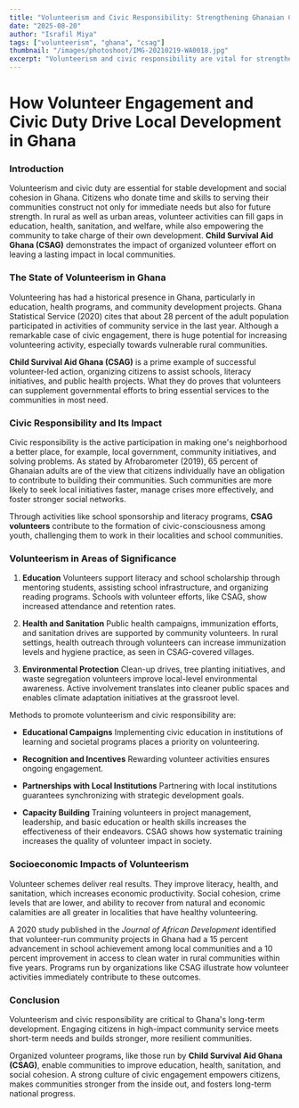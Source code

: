 ```yaml
---
title: "Volunteerism and Civic Responsibility: Strengthening Ghanaian Communities from Within"
date: "2025-08-20"
author: "Israfil Miya"
tags: ["volunteerism", "ghana", "csag"]
thumbnail: "/images/photoshoot/IMG-20210219-WA0018.jpg"
excerpt: "Volunteerism and civic responsibility are vital for strengthening Ghanaian communities. Structured initiatives, like those led by CSAG, improve education, health, and social cohesion from within."
---
```


# How Volunteer Engagement and Civic Duty Drive Local Development in Ghana

### Introduction

Volunteerism and civic duty are essential for stable development and social cohesion in Ghana. Citizens who donate time and skills to serving their communities construct not only for immediate needs but also for future strength. In rural as well as urban areas, volunteer activities can fill gaps in education, health, sanitation, and welfare, while also empowering the community to take charge of their own development. **Child Survival Aid Ghana (CSAG)** demonstrates the impact of organized volunteer effort on leaving a lasting impact in local communities.

### The State of Volunteerism in Ghana

Volunteering has had a historical presence in Ghana, particularly in education, health programs, and community development projects. Ghana Statistical Service (2020) cites that about 28 percent of the adult population participated in activities of community service in the last year. Although a remarkable case of civic engagement, there is huge potential for increasing volunteering activity, especially towards vulnerable rural communities.

**Child Survival Aid Ghana (CSAG)** is a prime example of successful volunteer-led action, organizing citizens to assist schools, literacy initiatives, and public health projects. What they do proves that volunteers can supplement governmental efforts to bring essential services to the communities in most need.

### Civic Responsibility and Its Impact

Civic responsibility is the active participation in making one's neighborhood a better place, for example, local government, community initiatives, and solving problems. As stated by Afrobarometer (2019), 65 percent of Ghanaian adults are of the view that citizens individually have an obligation to contribute to building their communities. Such communities are more likely to seek local initiatives faster, manage crises more effectively, and foster stronger social networks.

Through activities like school sponsorship and literacy programs, **CSAG volunteers** contribute to the formation of civic-consciousness among youth, challenging them to work in their localities and school communities.

### Volunteerism in Areas of Significance

1. **Education**
   Volunteers support literacy and school scholarship through mentoring students, assisting school infrastructure, and organizing reading programs. Schools with volunteer efforts, like CSAG, show increased attendance and retention rates.

2. **Health and Sanitation**
   Public health campaigns, immunization efforts, and sanitation drives are supported by community volunteers. In rural settings, health outreach through volunteers can increase immunization levels and hygiene practice, as seen in CSAG-covered villages.

3. **Environmental Protection**
   Clean-up drives, tree planting initiatives, and waste segregation volunteers improve local-level environmental awareness. Active involvement translates into cleaner public spaces and enables climate adaptation initiatives at the grassroot level.

Methods to promote volunteerism and civic responsibility are:

- **Educational Campaigns**
  Implementing civic education in institutions of learning and societal programs places a priority on volunteering.

- **Recognition and Incentives**
  Rewarding volunteer activities ensures ongoing engagement.

- **Partnerships with Local Institutions**
  Partnering with local institutions guarantees synchronizing with strategic development goals.

- **Capacity Building**
  Training volunteers in project management, leadership, and basic education or health skills increases the effectiveness of their endeavors. CSAG shows how systematic training increases the quality of volunteer impact in society.

### Socioeconomic Impacts of Volunteerism

Volunteer schemes deliver real results. They improve literacy, health, and sanitation, which increases economic productivity. Social cohesion, crime levels that are lower, and ability to recover from natural and economic calamities are all greater in localities that have healthy volunteering.

A 2020 study published in the _Journal of African Development_ identified that volunteer-run community projects in Ghana had a 15 percent advancement in school achievement among local communities and a 10 percent improvement in access to clean water in rural communities within five years. Programs run by organizations like CSAG illustrate how volunteer activities immediately contribute to these outcomes.

### Conclusion

Volunteerism and civic responsibility are critical to Ghana's long-term development. Engaging citizens in high-impact community service meets short-term needs and builds stronger, more resilient communities.

Organized volunteer programs, like those run by **Child Survival Aid Ghana (CSAG)**, enable communities to improve education, health, sanitation, and social cohesion. A strong culture of civic engagement empowers citizens, makes communities stronger from the inside out, and fosters long-term national progress.
